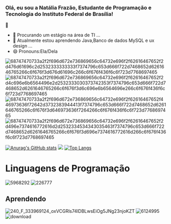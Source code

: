 ### Olá, eu sou a Natália Frazão, Estudante de Programação e Tecnologia do Instituto Federal de Brasília!
 👋



- 🔭 Procurando um estágio na área de TI ...
- 🌱 Atualmente estou aprendendo Java,Banco de dados MySQL e ux design ...
- 😄 Pronouns:Ela/Dela

![68747470733a2f2f696d672e736869656c64732e696f2f62616467652f2d476d61696c2d2532333333333f7374796c653d666f722d7468652d6261646765266c6f676f3d676d61696c266c6f676f436f6c6f723d7768697465](https://user-images.githubusercontent.com/110553454/202836905-c7948a79-1abc-45bb-be64-94f6c854b924.svg)
![68747470733a2f2f696d672e736869656c64732e696f2f62616467652f2d4c696e6b6564496e2d2532333030373742353f7374796c653d666f722d7468652d6261646765266c6f676f3d6c696e6b6564696e266c6f676f436f6c6f723d7768697465](https://user-images.githubusercontent.com/110553454/202836960-1d0a9fbd-6cab-480a-b2c6-4d89d710ee14.svg)
![68747470733a2f2f696d672e736869656c64732e696f2f62616467652f446973636f72642d3732383944413f7374796c653d666f722d7468652d6261646765266c6f676f3d646973636f7264266c6f676f436f6c6f723d7768697465](https://user-images.githubusercontent.com/110553454/202837012-c8d22f55-f28c-4b74-950d-39933844088b.svg)
![68747470733a2f2f696d672e736869656c64732e696f2f62616467652f2d496e7374616772616d2d2532334534343035463f7374796c653d666f722d7468652d6261646765266c6f676f3d696e7374616772616d266c6f676f436f6c6f723d7768697465](https://user-images.githubusercontent.com/110553454/202836926-415f0d60-0739-4e13-9616-4fab939bed84.svg)

[![Anurag's GitHub stats](https://github-readme-stats.vercel.app/api?username=nataliacunhafrazao-b)](https://github.com//github-readme-stats)
<picture>
<source 
  srcset="https://github-readme-stats.vercel.app/api?username=nataliacunhafrazao-b&show_icons=true&theme=2f80ed"
  media="(prefers-color-scheme: dracula)"
/>
<source
  srcset="https://github-readme-stats.vercel.app/api?username=nataliacunhafrazao-b&show_icons=true"
  media="(prefers-color-scheme: light), (prefers-color-scheme: no-preference)"
/>
<img src="https://github-readme-stats.vercel.app/api?username=nataliacunhafrazao-b&show_icons=true" />
</picture>
[![Top Langs](https://github-readme-stats.vercel.app/api/top-langs/?username=nataliacunhafrazao-b)](https://github.com/nataliacunhafrazao-b/github-readme-stats)


<h1>Linguagens de Programação</h1>


![5968292](https://user-images.githubusercontent.com/110553454/202836325-4ef9c122-6065-44af-a18b-752f9fac910a.png)
![226777](https://user-images.githubusercontent.com/110553454/202836346-fdcd0684-9ad0-416b-a338-2a99eb6027ea.png)

<h2>Aprendendo</h2>

![240_F_333969124_oxVCGRls74lDBLwsEiOg5JNg23njoKZT](https://user-images.githubusercontent.com/110553454/202836748-01110dd0-1416-4932-ac0a-5583fc003888.jpg)
![6124995](https://user-images.githubusercontent.com/110553454/202836794-e005f16d-8e3a-4e47-a20d-90d4e8b2b5f0.png)
![download](https://user-images.githubusercontent.com/110553454/202837172-bf7f760e-3baf-4aa1-80f3-1791548bfbb2.png)
